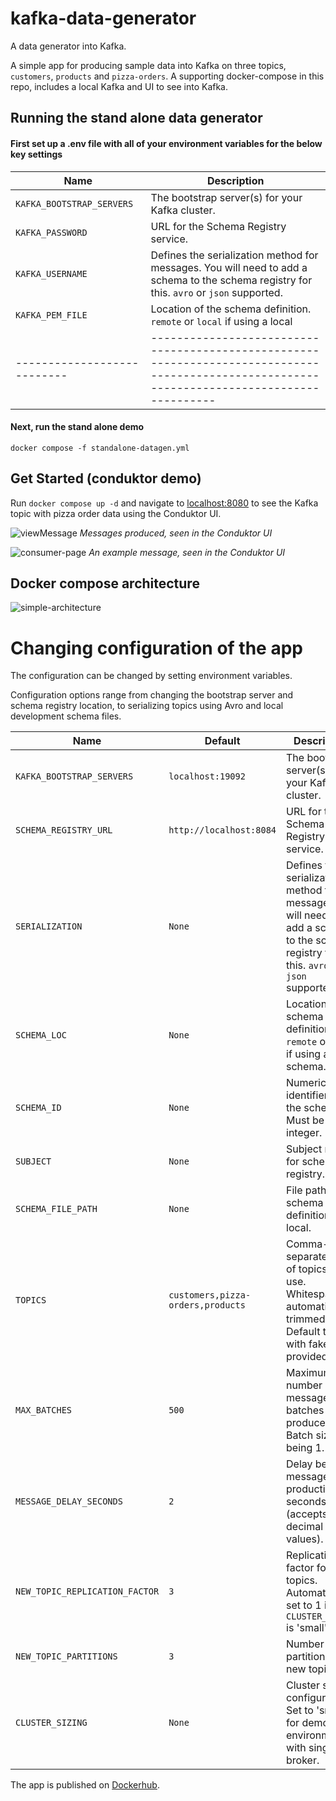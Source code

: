 # kafka-data-generator
A data generator into Kafka.

A simple app for producing sample data into Kafka on three topics, `customers`, `products` and `pizza-orders`. A supporting docker-compose in this repo, includes a local Kafka and UI to see into Kafka.


## Running the stand alone data generator

#### First set up a .env file with all of your environment variables for the below key settings

| Name                       |     Description                                                                                                                               |
| ---------------------------|-------------------------------------------------------------------------------------------------------------------------------------------- |
| `KAFKA_BOOTSTRAP_SERVERS`  |     The bootstrap server(s) for your Kafka cluster.                                                                                           |
| `KAFKA_PASSWORD`           |URL for the Schema Registry service.                                                                                                      |
| `KAFKA_USERNAME`            |     Defines the serialization method for messages. You will need to add a schema to the schema registry for this. `avro` or `json` supported. |
| `KAFKA_PEM_FILE`            |     Location of the schema definition. `remote` or `local` if using a local |
| ---------------------------|-------------------------------------------------------------------------------------------------------------------------------------------- |

#### Next, run the stand alone demo

```
docker compose -f standalone-datagen.yml 
```

## Get Started (conduktor demo)

Run `docker compose up -d` and navigate to [localhost:8080](http://localhost:8080) to see the Kafka topic with pizza order data using the Conduktor UI.

![viewMessage](/images/view-message.png)
*Messages produced, seen in the Conduktor UI*

![consumer-page](/images/consumer-page.png)
*An example message, seen in the Conduktor UI*

## Docker compose architecture
![simple-architecture](/images/kafka-data-generator-architecture.png)

# Changing configuration of the app

The configuration can be changed by setting environment variables.

Configuration options range from changing the bootstrap server and schema registry location, to serializing topics using Avro and local development schema files.

| Name                           | Default                           | Description                                                                                                                               |
| ------------------------------ | --------------------------------- | ----------------------------------------------------------------------------------------------------------------------------------------- |
| `KAFKA_BOOTSTRAP_SERVERS`      | `localhost:19092`                 | The bootstrap server(s) for your Kafka cluster.                                                                                           |
| `SCHEMA_REGISTRY_URL`          | `http://localhost:8084`           | URL for the Schema Registry service.                                                                                                      |
| `SERIALIZATION`                | `None`                            | Defines the serialization method for messages. You will need to add a schema to the schema registry for this. `avro` or `json` supported. |
| `SCHEMA_LOC`                   | `None`                            | Location of the schema definition. `remote` or `local` if using a local schema.                                                           |
| `SCHEMA_ID`                    | `None`                            | Numeric identifier for the schema. Must be an integer.                                                                                    |
| `SUBJECT`                      | `None`                            | Subject name for schema registry.                                                                                                         |
| `SCHEMA_FILE_PATH`             | `None`                            | File path to the schema definition file if local.                                                                                         |
| `TOPICS`                       | `customers,pizza-orders,products` | Comma-separated list of topics to use. Whitespace is automatically trimmed. Default topics with fake data provided.                       |
| `MAX_BATCHES`                  | `500`                             | Maximum number of messages batches to produce. Batch size being 1.                                                                        |
| `MESSAGE_DELAY_SECONDS`        | `2`                               | Delay between message productions in seconds (accepts decimal values).                                                                    |
| `NEW_TOPIC_REPLICATION_FACTOR` | `3`                               | Replication factor for new topics. Automatically set to 1 if `CLUSTER_SIZING` is 'small'.                                                 |
| `NEW_TOPIC_PARTITIONS`         | `3`                               | Number of partitions for new topics.                                                                                                      |
| `CLUSTER_SIZING`               | `None`                            | Cluster size configuration. Set to 'small' for demo environments with single broker.                                                      |

The app is published on [Dockerhub](https://hub.docker.com/r/stuzanne/kafka-data-generator).
